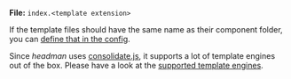 **File:** `index.<template extension>`

If the template files should have the same name as their component folder, you can [define that in the config](/configuration/options#templates).


Since _headman_ uses [consolidate.js](https://github.com/tj/consolidate.js), it supports a lot of template engines out of the box. Please have a look at the [supported template engines](/template-engines).
